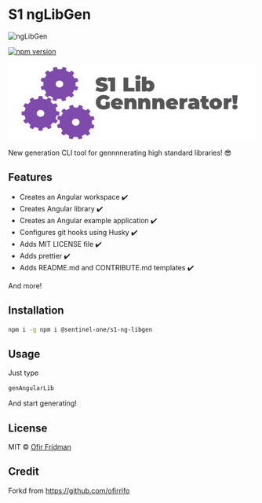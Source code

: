 # S1 ngLibGen

![ngLibGen](https://imgur.com/bI6od5f)

[![npm version](https://d25lcipzij17d.cloudfront.net/badge.svg?id=js&type=6&v=1.2.0&x2=0)](https://www.npmjs.com/package/@sentinel-one/s1-ng-libgen)

<p align="center">
  <img  alt="image by Liron Hazan" src="https://github.com/Sentinel-One/angular-library-generator/blob/master/s1nggen.png" />
</p>

New generation CLI tool for gennnnerating high standard libraries! 😎

## Features 
- Creates an Angular workspace ✔️ 
- Creates Angular library ✔️ 
- Creates an Angular example application ✔️ 
- Configures git hooks using Husky ✔️ 
- Adds MIT LICENSE file ✔️ 
- Adds prettier ✔️ 
- Adds README.md and CONTRIBUTE.md templates ✔️ 

And more!

 
## Installation
```sh
npm i -g npm i @sentinel-one/s1-ng-libgen 
```

## Usage
Just type 
```sh
genAngularLib 
```
And start generating!

## License

MIT &copy; [Ofir Fridman](https://github.com/ofirrifo)

## Credit
Forkd from https://github.com/ofirrifo 
